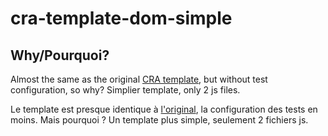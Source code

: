 # cra-template-dom-simple
## Why/Pourquoi?
Almost the same as the original [CRA template](https://github.com/facebook/create-react-app/tree/master/packages/cra-template), but without test configuration, so why? Simplier template, only 2 js files. 

Le template est presque identique à [l'original](https://github.com/facebook/create-react-app/tree/master/packages/cra-template), la configuration des tests en moins. Mais pourquoi ? Un template plus simple, seulement 2 fichiers js.